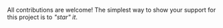 All contributions are welcome! The simplest way to show your support for this project is to _"star" it_.
